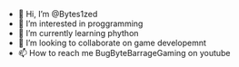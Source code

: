 - 👋 Hi, I’m @Bytes1zed
- 👀 I’m interested in proggramming
- 🌱 I’m currently learning phython
- 💞️ I’m looking to collaborate on game developemnt
- 📫 How to reach me BugByteBarrageGaming on youtube

<!---
Bytes1zed/Bytes1zed is a ✨ special ✨ repository because its `README.md` (this file) appears on your GitHub profile.
You can click the Preview link to take a look at your changes.
--->
